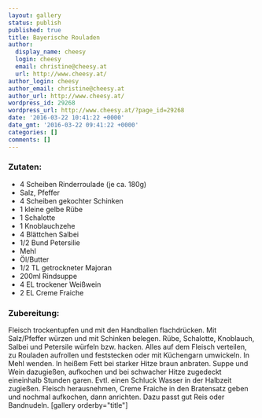 ```yaml
---
layout: gallery
status: publish
published: true
title: Bayerische Rouladen
author:
  display_name: cheesy
  login: cheesy
  email: christine@cheesy.at
  url: http://www.cheesy.at/
author_login: cheesy
author_email: christine@cheesy.at
author_url: http://www.cheesy.at/
wordpress_id: 29268
wordpress_url: http://www.cheesy.at/?page_id=29268
date: '2016-03-22 10:41:22 +0000'
date_gmt: '2016-03-22 09:41:22 +0000'
categories: []
comments: []
---
```

### Zutaten:
* 4 Scheiben Rinderroulade (je ca. 180g)
* Salz, Pfeffer
* 4 Scheiben gekochter Schinken
* 1 kleine gelbe Rübe
* 1 Schalotte
* 1 Knoblauchzehe
* 4 Blättchen Salbei
* 1/2 Bund Petersilie
* Mehl
* Öl/Butter
* 1/2 TL getrockneter Majoran
* 200ml Rindsuppe
* 4 EL trockener Weißwein
* 2 EL Creme Fraiche
### Zubereitung:
Fleisch trockentupfen und mit den Handballen flachdrücken. Mit Salz/Pfeffer würzen und mit Schinken belegen. Rübe, Schalotte, Knoblauch, Salbei und Petersile würfeln bzw. hacken. Alles auf dem Fleisch verteilen, zu Rouladen aufrollen und feststecken oder mit Küchengarn umwickeln. In Mehl wenden.
In heißem Fett bei starker Hitze braun anbraten. Suppe und Wein dazugießen, aufkochen und bei schwacher Hitze zugedeckt eineinhalb Stunden garen. Evtl. einen Schluck Wasser in der Halbzeit zugießen.
Fleisch herausnehmen, Creme Fraiche in den Bratensatz geben und nochmal aufkochen, dann anrichten. Dazu passt gut Reis oder Bandnudeln.
[gallery orderby="title"]
